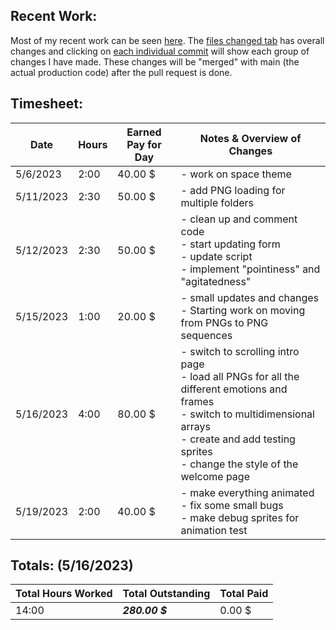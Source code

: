 ## **Recent Work:**
Most of my recent work can be seen [here](https://github.com/Navinate/stairwell-new/pull/8). The [files changed tab](https://github.com/Navinate/stairwell-new/pull/8/files) has overall changes and clicking on [each individual commit](https://github.com/Navinate/stairwell-new/pull/8/commits) will show each group of changes I have made. These changes will be "merged" with main (the actual production code) after the pull request is done.

## **Timesheet:**
Date| Hours | Earned Pay for Day| Notes & Overview of Changes
 ---|---|---|---
5/6/2023 | 2:00 | 40.00 $ | - work on space theme
5/11/2023 | 2:30 | 50.00 $ | - add PNG loading for multiple folders
5/12/2023 | 2:30 | 50.00 $ | - clean up and comment code <br> - start updating form <br> - update script <br> - implement "pointiness" and "agitatedness"
5/15/2023 | 1:00 | 20.00 $ | - small updates and changes <br> - Starting work on moving from PNGs to PNG sequences
5/16/2023 | 4:00 | 80.00 $ | - switch to scrolling intro page <br> - load all PNGs for all the different emotions and frames <br> - switch to multidimensional arrays <br> - create and add testing sprites <br> - change the style of the welcome page
5/19/2023 | 2:00 | 40.00 $ | - make everything animated <br> - fix some small bugs <br> - make debug sprites for animation test 

## **Totals:** (5/16/2023)
Total Hours Worked | Total Outstanding|  Total Paid
 ---|---|---
 14:00 | ***280.00 $*** | 0.00 $
